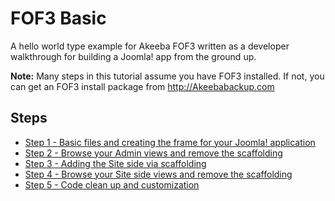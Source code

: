 # FOF3 Basic
A hello world type example for Akeeba FOF3 written as a developer walkthrough for building a Joomla! app from the ground up.

**Note:** Many steps in this tutorial assume you have FOF3 installed. If not, you can get an FOF3 install package from http://Akeebabackup.com

## Steps
- [Step 1 - Basic files and creating the frame for your Joomla! application](https://github.com/photodude/FOF3-Basic/tree/step-1-basic-files)
- [Step 2 - Browse your Admin views and remove the scaffolding](https://github.com/photodude/FOF3-Basic/tree/step-2-remove-scaffolding)
- [Step 3 - Adding the Site side via scaffolding](https://github.com/photodude/FOF3-Basic/tree/step-3-adding-the-site-side)
- [Step 4 - Browse your Site side views and remove the scaffolding]()
- [Step 5 - Code clean up and customization]()
